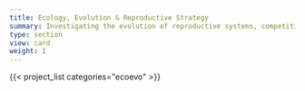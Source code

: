 ```yaml
---
title: Ecology, Evolution & Reproductive Strategy
summary: Investigating the evolution of reproductive systems, competition, and ecological dynamics in mosses and biocrust ecosystems.
type: section
view: card
weight: 1
---
```

{{< project_list categories="ecoevo" >}}
